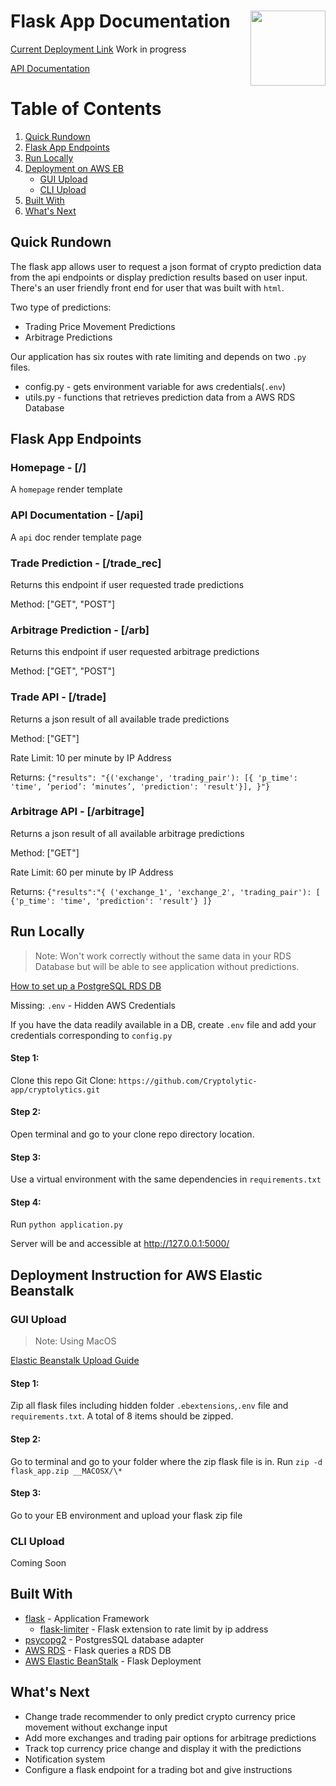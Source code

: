 # Flask App Documentation <img align="right" src="https://www.clipartkey.com/mpngs/m/145-1450071_flask-python-logo-transparent.png" width="120" height="120">


[Current Deployment Link](http://cryptolytic-env.niu7nzrmmi.us-east-1.elasticbeanstalk.com)
Work in progress

[API Documentation](http://cryptolytic-env.niu7nzrmmi.us-east-1.elasticbeanstalk.com/api)

# Table of Contents
1. [Quick Rundown](#sum)
2. [Flask App Endpoints](#endpoints)
3. [Run Locally](#local)
4. [Deployment on AWS EB](#deployment)
    * [GUI Upload](#gui)
    * [CLI Upload](#cli)
5. [Built With](#dependency)
6. [What's Next](#next)

## Quick Rundown  <a name="sum"></a>

The flask app allows user to request a json format of crypto prediction data from the api endpoints or display prediction 
results based on user input. There's an user friendly front end for user that was built with `html`.  

Two type of predictions:
- Trading Price Movement Predictions 
- Arbitrage Predictions

Our application has six routes with rate limiting and depends on two `.py` files. 
- config.py - gets environment variable for aws credentials(`.env`)
- utils.py - functions that retrieves prediction data from a AWS RDS Database


## Flask App Endpoints <a name="endpoints"></a>

### Homepage - [/]
A `homepage` render template
 
### API Documentation - [/api]
A `api` doc render template page

### Trade Prediction - [/trade_rec]
Returns this endpoint if user requested trade predictions

Method: ["GET", "POST"]

### Arbitrage Prediction - [/arb]
Returns this endpoint if user requested arbitrage predictions

Method: ["GET", "POST"]

### Trade API - [/trade]
Returns a json result of all available trade predictions

Method: ["GET"]

Rate Limit: 10 per minute by IP Address

 Returns: ``` {"results":
"{('exchange', 'trading_pair'): [{
'p_time': 'time',
‘period’: ‘minutes’,
'prediction': 'result'}], }"} ```
  
### Arbitrage API - [/arbitrage]
Returns a json result of all available arbitrage predictions

Method: ["GET"]

Rate Limit: 60 per minute by IP Address

Returns: ``` {"results":"{
('exchange_1', 'exchange_2', 'trading_pair'): [
{'p_time': 'time',
'prediction': 'result'}
]} ```

## Run Locally <a name="local"></a>
>Note: Won't work correctly without the same data in your RDS Database but will be able to see application without predictions.

[How to set up a PostgreSQL RDS DB](https://towardsdatascience.com/how-to-set-up-a-postgresql-database-on-amazon-rds-64e8d144179e)

Missing: `.env` - Hidden AWS Credentials

If you have the data readily available in a DB, create `.env` file and add your credentials corresponding to `config.py`

#### Step 1:
Clone this repo 
Git Clone: `https://github.com/Cryptolytic-app/cryptolytics.git` 
#### Step 2:
Open terminal and go to your clone repo directory location. 
#### Step 3:
Use a virtual environment with the same dependencies in `requirements.txt`
#### Step 4:
Run `python application.py`

Server will be and accessible at http://127.0.0.1:5000/ 

## Deployment Instruction for AWS Elastic Beanstalk <a name="deployment"></a>

### GUI Upload <a name="gui"></a>
>Note: Using MacOS

[Elastic Beanstalk Upload Guide](https://medium.com/analytics-vidhya/deploying-a-flask-app-to-aws-elastic-beanstalk-f320033fda3c)

#### Step 1:
Zip all flask files including hidden folder `.ebextensions`,`.env` file and `requirements.txt`. A total of 8 items should be zipped.

#### Step 2: 
Go to terminal and go to your folder where the zip flask file is in.
Run `zip -d flask_app.zip __MACOSX/\*` 

#### Step 3:
Go to your EB environment and upload your flask zip file

### CLI Upload <a name="cli"></a>
Coming Soon

## Built With <a name="dependency"></a>
* [flask](https://pypi.org/project/Flask/) - Application Framework
    * [flask-limiter](https://flask-limiter.readthedocs.io/en/stable/) - Flask extension to rate limit by ip address
* [psycopg2](https://pypi.org/project/psycopg2/) - PostgresSQL database adapter
* [AWS RDS](https://aws.amazon.com/rds/?nc2=h_ql_prod_fs_rds) - Flask queries a RDS DB
* [AWS Elastic BeanStalk](https://aws.amazon.com/elasticbeanstalk/) - Flask Deployment

## What's Next <a name="next"></a>
* Change trade recommender to only predict crypto currency price movement without exchange input
* Add more exchanges and trading pair options for arbitrage predictions
* Track top currency price change and display it with the predictions
* Notification system 
* Configure a flask endpoint for a trading bot and give instructions
